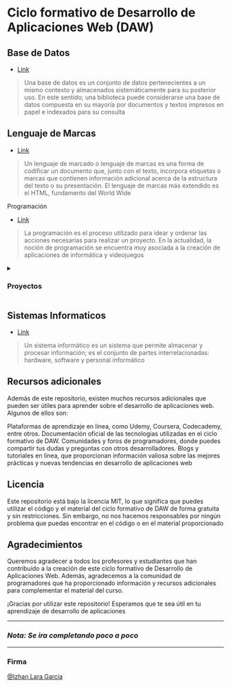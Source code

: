 # Ciclo formativo de Desarrollo de Aplicaciones Web (DAW)

## Base de Datos

- [Link](Base_de_Datos) 

> Una base de datos es un conjunto de datos pertenecientes a un mismo contexto y almacenados sistemáticamente para su posterior uso. En este sentido; una biblioteca puede considerarse una base de datos compuesta en su mayoría por documentos y textos impresos en papel e indexados para su consulta


## Lenguaje de Marcas

- [Link](Lenguaje_de_Marcas)

> Un lenguaje de marcado o lenguaje de marcas es una forma de codificar un documento que, junto con el texto, incorpora etiquetas o marcas que contienen información adicional acerca de la estructura del texto o su presentación. El lenguaje de marcas más extendido es el HTML, fundamento del World Wide

 Programación

- [Link](Programacion)

> La programación es el proceso utilizado para idear y ordenar las acciones necesarias para realizar un proyecto. En la actualidad, la noción de programación se encuentra muy asociada a la creación de aplicaciones de informática y videojuegos


<details>

<summary>
 <h3>Proyectos</h3>
</summary>

| # | Projecto | Lenguaje | Estado |
| :--------------: | :---------: | :----------: | :----------: |
| 1 | [Calcualdora](https://github.com/izhanlaraagarcia/Java/blob/main/main/project/test.java) | Java | Done
| 2 | [Creador de ficheros - Java](https://github.com/izhanlaraagarcia/Crear-archivos-Java) | Java | Done

</details>

## Sistemas Informaticos

- [Link](Sistemas_Informaticos)


> Un sistema informático es un sistema que permite almacenar y procesar información; es el conjunto de partes interrelacionadas: hardware, software y personal informático

## Recursos adicionales
Además de este repositorio, existen muchos recursos adicionales que pueden ser útiles para aprender sobre el desarrollo de aplicaciones web. Algunos de ellos son:

Plataformas de aprendizaje en línea, como Udemy, Coursera, Codecademy, entre otros.
Documentación oficial de las tecnologías utilizadas en el ciclo formativo de DAW.
Comunidades y foros de programadores, donde puedes compartir tus dudas y preguntas con otros desarrolladores.
Blogs y tutoriales en línea, que proporcionan información valiosa sobre las mejores prácticas y nuevas tendencias en desarrollo de aplicaciones web


## Licencia
Este repositorio está bajo la licencia MIT, lo que significa que puedes utilizar el código y el material del ciclo formativo de DAW de forma gratuita y sin restricciones. Sin embargo, no nos hacemos responsables por ningún problema que puedas encontrar en el código o en el material proporcionado

## Agradecimientos
Queremos agradecer a todos los profesores y estudiantes que han contribuido a la creación de este ciclo formativo de Desarrollo de Aplicaciones Web. Además, agradecemos a la comunidad de programadores que ha proporcionado información y recursos adicionales para complementar el material del curso.

¡Gracias por utilizar este repositorio! Esperamos que te sea útil en tu aprendizaje de desarrollo de aplicaciones

---
### _**Nota: Se ira completando poco a poco**_
---

### Firma


[@Izhan Lara Garcia](https://github.com/izhanlaraagarcia)

